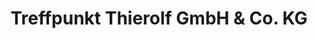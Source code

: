 ---
title: "Treffpunkt Thierolf GmbH & Co. KG"
url: /michelstadt/treffpunkt-thierolf-gmbh-und-co-kg/
shop: Autohaus
---